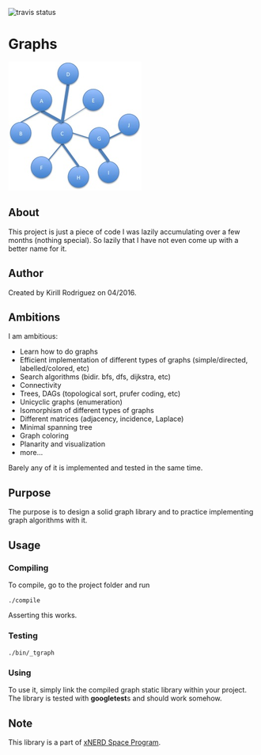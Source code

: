 ![travis status](https://travis-ci.org/theoden8/graphs.svg?branch=master)

# Graphs

![pic](./_Icon.jpg)

## About

This project is just a piece of code I was lazily accumulating over a few months (nothing special). So lazily that I have not even come up with a better name for it.

## Author

Created by Kirill Rodriguez on 04/2016.

## Ambitions

I am ambitious:

* Learn how to do graphs
* Efficient implementation of different types of graphs (simple/directed, labelled/colored, etc)
* Search algorithms (bidir. bfs, dfs, dijkstra, etc)
* Connectivity
* Trees, DAGs (topological sort, prufer coding, etc)
* Unicyclic graphs (enumeration)
* Isomorphism of different types of graphs
* Different matrices (adjacency, incidence, Laplace)
* Minimal spanning tree
* Graph coloring
* Planarity and visualization
* more...

Barely any of it is implemented and tested in the same time.

## Purpose

The purpose is to design a solid graph library and to practice implementing graph algorithms with it.

## Usage

### Compiling

To compile, go to the project folder and run

	./compile

Asserting this works.

### Testing

	./bin/_tgraph

### Using

To use it, simply link the compiled graph static library within your project. The library is tested with **googletest**s and should work somehow.

## Note

This library is a part of [xNERD Space Program](https://github.com/theoden8/xNERD/projects/1).
